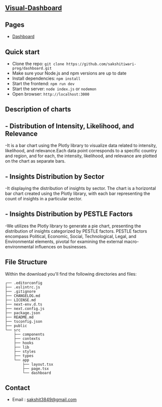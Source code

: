 ## [Visual-Dashboard](https://github.com/sakshitiwari-prog/dashboard)

## Pages 

- [Dashboard](http://localhost:3000/dashboard)

## Quick start

- Clone the repo: `git clone https://github.com/sakshitiwari-prog/dashboard.git`
- Make sure your Node.js and npm versions are up to date
- Install dependencies: `npm install`
- Start the frontend: `npm run dev`
- Start the server: `node index.js` or `nodemon`
- Open browser: `http://localhost:3000`

## Description of charts

## -  Distribution of Intensity, Likelihood, and Relevance
  -It is  a bar chart using the Plotly library to visualize data related to intensity, likelihood, and relevance.Each data point corresponds to a specific country and region, and for each, the intensity, likelihood, and relevance are plotted on the chart as separate bars.
  
## -  Insights Distribution by Sector
  -It displaying the distribution of insights by sector. The chart is a horizontal bar chart created using the Plotly library, with each bar representing the count of insights in a particular sector.
  
## -  Insights Distribution by PESTLE Factors
  -We utilizes the Plotly library to generate a pie chart, presenting the distribution of insights categorized by PESTLE factors. PESTLE factors encompass Political, Economic, Social, Technological, Legal, and Environmental elements, pivotal for examining the external macro-environmental influences on businesses.
  
## File Structure

Within the download you'll find the following directories and files:

```
┌── .editorconfig
├── .eslintrc.js
├── .gitignore
├── CHANGELOG.md
├── LICENSE.md
├── next-env.d.ts
├── next.config.js
├── package.json
├── README.md
├── tsconfig.json
├── public
└── src
	├── components
	├── contexts
	├── hooks
	├── lib
	├── styles
	├── types
	└── app
		├── layout.tsx
		├── page.tsx
		└── dashboard
```

## Contact 

- Email : sakshit3849@gmail.com
